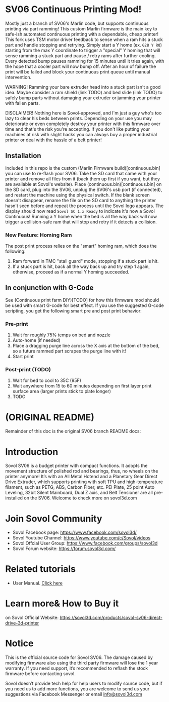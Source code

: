 # SV06 Continuous Printing Mod!

Mostly just a branch of SV06's Marlin code, but supports continuous printing via part ramming!  This custom Marlin firmware is the main key to safe-ish automated continuous printing with a dependable, cheap printer! This fork uses TSM motor driver feedback to sense when a ram hits a stuck part and handle stopping and retrying.  Simply start a Y home (ex. `G28 Y R0`) starting from the max Y coordinate to trigger a "special" Y homing that will sense ramming a stuck part and pause / retry rams after further cooling.  Every detected bump pauses ramming for 15 minutes until it tries again, with the hope that a cooler part will now bump off.  After an hour of failure the print will be failed and block your continuous print queue until manual intervention.

WARNING!  Ramming your bare extruder head into a stuck part isn't a good idea.  Maybe consider a ram shield (link TODO) and bed slide (link TODO) to safely bump parts without damaging your extruder or jamming your printer with fallen parts.

DISCLAIMER! Nothing here is Sovol-approved, and I'm just a guy who's too lazy to clear his beds between prints.  Depending on your use you may deteriorate or even completely destroy your printer with this firmware over time and that's the risk you're accepting. If you don't like putting your machines at risk with slight hacks you can always buy a proper industrial printer or deal with the hassle of a belt printer!

## Installation

Included in this repo is the custom (Marlin Firmware build)[continuous.bin] you can use to re-flash your SV06.  Take the SD card that came with your printer and remove all files from it (back them up first if you want, but they are available at Sovol's website).  Place (continuous.bin)[continuous.bin] on the SD card, plug into the SV06, unplug the SV06's usb port (if connected), and restart the machine using the physical switch.  If the blank screen doesn't disappear, rename the file on the SD card to anything the printer hasn't seen before and repeat the process until the Sovol logo appears.  The display should now read `Sovol SC 1.x Ready` to indicate it's now a Sovol Continuous!  Running a Y home when the bed is all the way back will now trigger a collision-safe ram that will stop and retry if it detects a collision.

### New Feature: Homing Ram

The post print process relies on the "smart" homing ram, which does the following:

1. Ram forward in TMC "stall guard" mode, stopping if a stuck part is hit.
2. If a stuck part is hit, back all the way back up and try step 1 again, otherwise, proceed as if a normal Y homing succeeded.

## In conjunction with G-Code

See (Continuous print farm DIY)[TODO] for how this firmware mod should be used with smart G-code for best effect.  If you use the suggested G-code scripting, you get the following smart pre and post print behavior:

### Pre-print

1. Wait for roughly 75% temps on bed and nozzle
2. Auto-home (if needed)
3. Place a dragging purge line across the X axis at the bottom of the bed, so a future rammed part scrapes the purge line with it!
4. Start print

### Post-print (TODO)

1. Wait for bed to cool to 35C (95F)
2. Wait anywhere from 15 to 60 minutes depending on first layer print surface area (larger prints stick to plate longer)
3. TODO

# (ORIGINAL README)

Remainder of this doc is the original SV06 branch README docs:

# Introduction

Sovol SV06 is a budget printer with compact functions. It adopts the movement structure of polished rod and bearings, thus, no wheels on the printer anymore!
It’s with an All Metal Hotend and a Planetary Gear Direct Drive Extruder, which supports printing with soft TPU and high-temperature filament, such as PETG, ABS, Carbon Fiber, etc. 
PEI Plate, 25 point Auto Leveling, 32bit Silent Mainboard, Dual Z axis, and Belt Tensioner are all pre-installed on the SV06. Welcome to check more on sovol3d.com

# Join Sovol Community

- Sovol Facebook page: https://www.facebook.com/sovol3d/
- Sovol Youtube Channel: https://www.youtube.com/c/Sovol/videos
- Sovol Offcial User Group: https://www.facebook.com/groups/sovol3d
- Sovol Forum website: https://forum.sovol3d.com/

# Related tutorials 

- User Manual. [Click here](https://drive.google.com/drive/folders/10uJUe-J0IutQSNI4IS-Tbwym4Ch8Yw6x)

# Learn more& How to Buy it

on Sovol Official Website: https://sovol3d.com/products/sovol-sv06-direct-drive-3d-printer

# Notice

This is the official source code for Sovol SV06. The damage caused by modifying firmware also using the third party firmware will lose the 1 year warranty. If you need support, it’s recommended to reflash the stock firmware before contacting sovol.

Sovol doesn’t provide tech help for help users to modify source code, but if you need us to add more functions, you are welcome to send us your suggestions via Facebook Messenger or email 
info@sovol3d.com





